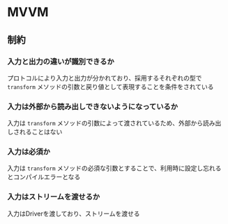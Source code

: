 # MVVM

## 制約

### 入力と出力の違いが識別できるか

プロトコルにより入力と出力が分かれており、採用するそれぞれの型で `transform` メソッドの引数と戻り値として表現することを条件をされている

### 入力は外部から読み出しできないようになっているか

入力は `transform` メソッドの引数によって渡されているため、外部から読み出しされることはない

### 入力は必須か

入力は `transform` メソッドの必須な引数とすることで、利用時に設定し忘れるとコンパイルエラーとなる

### 入力はストリームを渡せるか

入力はDriverを渡しており、ストリームを渡せる

